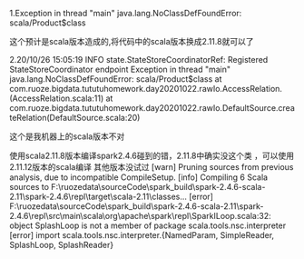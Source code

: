 1.Exception in thread "main" java.lang.NoClassDefFoundError: scala/Product$class

这个预计是scala版本造成的,将代码中的scala版本换成2.11.8就可以了

2.20/10/26 15:05:19 INFO state.StateStoreCoordinatorRef: Registered StateStoreCoordinator endpoint
  Exception in thread "main" java.lang.NoClassDefFoundError: scala/Product$class
          at com.ruoze.bigdata.tututuhomework.day20201022.rawIo.AccessRelation.<init>(AccessRelation.scala:11)
          at com.ruoze.bigdata.tututuhomework.day20201022.rawIo.DefaultSource.createRelation(DefaultSource.scala:20)

这个是我机器上的scala版本不对



使用scala2.11.8版本编译spark2.4.6碰到的错，2.11.8中确实没这个类 ，可以使用2.11.12版本的scala编译 其他版本没试过
[warn] Pruning sources from previous analysis, due to incompatible CompileSetup.
[info] Compiling 6 Scala sources to F:\ruozedata\sourceCode\spark_build\spark-2.4.6-scala-2.11\spark-2.4.6\repl\target\scala-2.11\classes...
[error] F:\ruozedata\sourceCode\spark_build\spark-2.4.6-scala-2.11\spark-2.4.6\repl\src\main\scala\org\apache\spark\repl\SparkILoop.scala:32: object SplashLoop is not a member of package scala.tools.nsc.interpreter
[error] import scala.tools.nsc.interpreter.{NamedParam, SimpleReader, SplashLoop, SplashReader}
